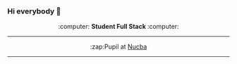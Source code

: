 ### Hi everybody 👋

<!--
**Cristianaaguirre/Cristianaaguirre** is a ✨ _special_ ✨ repository because its `README.md` (this file) appears on your GitHub profile.

Here are some ideas to get you started:

- 🔭 I’m currently working on ...gas
- 🌱 I’m currently learning ...
- 👯 I’m looking to collaborate on ...
- 🤔 I’m looking for help with ...
- 💬 Ask me about ...
- 📫 How to reach me: ...
- 😄 Pronouns: ...
- ⚡ Fun fact: ...
-->
<p align="center">:computer: <b>Student Full Stack </b> :computer:</p>
<hr>
<p align="center">
:zap:Pupil at <a href="https://nucba.com.ar/">Nucba</a>
<hr/>
